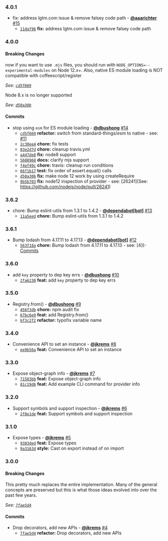 ### 4.0.1

* fix: address lgtm.com issue & remove falsey code path - **[@aaarichter](https://github.com/aaarichter)** [#15](https://github.com/groupon/nilo/pull/15)
  - [`11daf96`](https://github.com/groupon/nilo/commit/11daf96c04c4a3585c07d6cb7f1bda5fe99d16dd) **fix:** address lgtm.com issue & remove falsey code path


### 4.0.0

#### Breaking Changes

now if you want to use `.mjs` files, you should run
with `NODE_OPTIONS=--experimental-modules` on Node 12.x+.  Also, native
ES module loading is NOT compatible with coffeescript/register

*See: [`cd5f669`](https://github.com/groupon/nilo/commit/cd5f669a1cdae3e43877d581e2e0dcf52a57ec98)*

Node 8.x is no longer supported

*See: [`d50a30b`](https://github.com/groupon/nilo/commit/d50a30bd0f5f4b7da4e96017b5aa937608cf973c)*

#### Commits

* stop using `esm` for ES module loading - **[@dbushong](https://github.com/dbushong)** [#14](https://github.com/groupon/nilo/pull/14)
  - [`cd5f669`](https://github.com/groupon/nilo/commit/cd5f669a1cdae3e43877d581e2e0dcf52a57ec98) **refactor:** switch from standard-things/esm to native - see: [#11](https://github.com/groupon/nilo/issues/11)
  - [`2c30ee4`](https://github.com/groupon/nilo/commit/2c30ee44a491e5bb667be0114f09b97cb486f4d1) **chore:** fix tests
  - [`83e2d7d`](https://github.com/groupon/nilo/commit/83e2d7d9e741e75aaca6bf01870e8f81b1adf497) **chore:** cleanup travis.yml
  - [`a447de8`](https://github.com/groupon/nilo/commit/a447de84f039c2c2c1dc80dbe254f09aec6a7b8f) **fix:** node8 support
  - [`5608968`](https://github.com/groupon/nilo/commit/560896837e94b0a714e9efc830a06750b2000932) **docs:** clarify mjs support
  - [`f4ef49c`](https://github.com/groupon/nilo/commit/f4ef49c44b94d60e1477eb2c1c8db05027a27ae4) **chore:** travis: cleanup run conditions
  - [`66f1b17`](https://github.com/groupon/nilo/commit/66f1b179c4fcebb922dc63ba8a59493c3e98e920) **test:** fix order of assert.equal() calls
  - [`d50a30b`](https://github.com/groupon/nilo/commit/d50a30bd0f5f4b7da4e96017b5aa937608cf973c) **fix:** make node 12 work by using createRequire
  - [`9b5b703`](https://github.com/groupon/nilo/commit/9b5b7035c0218b33ff2909a65bf439adde2aaf40) **fix:** node12 inspection of provider - see: [26241](See: https://github.com/nodejs/node/pull/26241)


### 3.6.2

* chore: Bump eslint-utils from 1.3.1 to 1.4.2 - **[@dependabot[bot]](https://github.com/apps/dependabot)** [#13](https://github.com/groupon/nilo/pull/13)
  - [`11a5eed`](https://github.com/groupon/nilo/commit/11a5eed3a9c2557c197932e1551f2dc9e9c96d7b) **chore:** Bump eslint-utils from 1.3.1 to 1.4.2


### 3.6.1

* Bump lodash from 4.17.11 to 4.17.13 - **[@dependabot[bot]](https://github.com/apps/dependabot)** [#12](https://github.com/groupon/nilo/pull/12)
  - [`563f18a`](https://github.com/groupon/nilo/commit/563f18af28ef4d5e40670caab0c9af9c0807d699) **chore:** Bump lodash from 4.17.11 to 4.17.13 - see: [4](- [Commits](https://github.com/lodash/lodash/compare/4)


### 3.6.0

* add `key` property to dep key errs - **[@dbushong](https://github.com/dbushong)** [#10](https://github.com/groupon/nilo/pull/10)
  - [`2fa6230`](https://github.com/groupon/nilo/commit/2fa6230fb331b9e64fe9a34ec64c11cc4b268cb5) **feat:** add `key` property to dep key errs


### 3.5.0

* Registry.from() - **[@dbushong](https://github.com/dbushong)** [#9](https://github.com/groupon/nilo/pull/9)
  - [`456f3db`](https://github.com/groupon/nilo/commit/456f3db8bbdb96090f2032860b7d1bdeba81b94f) **chore:** npm audit fix
  - [`67bc6e9`](https://github.com/groupon/nilo/commit/67bc6e95bafb7176eaf70f621da26765a6d47b0b) **feat:** add Registry.from()
  - [`bf3c2f2`](https://github.com/groupon/nilo/commit/bf3c2f29a5454566697458d866066fffc59e19ef) **refactor:** typofix variable name


### 3.4.0

* Convenience API to set an instance - **[@jkrems](https://github.com/jkrems)** [#8](https://github.com/groupon/nilo/pull/8)
  - [`ee9b56a`](https://github.com/groupon/nilo/commit/ee9b56a30de7de62f5fed566b32e757df10f9f49) **feat:** Convenience API to set an instance


### 3.3.0

* Expose object-graph info - **[@jkrems](https://github.com/jkrems)** [#7](https://github.com/groupon/nilo/pull/7)
  - [`71583bb`](https://github.com/groupon/nilo/commit/71583bbf0f7c6806e54b04bacdf9043721d13595) **feat:** Expose object-graph info
  - [`81c19d6`](https://github.com/groupon/nilo/commit/81c19d60fcd10bab25833f6e3ffe249a485ef23b) **feat:** Add example CLI command for provider info


### 3.2.0

* Support symbols and support inspection - **[@jkrems](https://github.com/jkrems)** [#6](https://github.com/groupon/nilo/pull/6)
  - [`2f8e1de`](https://github.com/groupon/nilo/commit/2f8e1de38d2627e3d663ceea094722941980616a) **feat:** Support symbols and support inspection


### 3.1.0

* Expose types - **[@jkrems](https://github.com/jkrems)** [#5](https://github.com/groupon/nilo/pull/5)
  - [`9383ded`](https://github.com/groupon/nilo/commit/9383dedad0538bbb29e3f45045ed4582db1e6efb) **feat:** Expose types
  - [`9a3163d`](https://github.com/groupon/nilo/commit/9a3163d4118f575b0ed452cb3f003c2c70f3ead1) **style:** Cast on export instead of on import


### 3.0.0

#### Breaking Changes

This pretty much replaces the entire implementation.
Many of the general concepts are preserved but this is what those
ideas evolved into over the past few years.

*See: [`7fae5d4`](https://github.com/groupon/nilo/commit/7fae5d46ea28f6dc3bfc7dbcfa243807041d7ce8)*

#### Commits

* Drop decorators, add new APIs - **[@jkrems](https://github.com/jkrems)** [#4](https://github.com/groupon/nilo/pull/4)
  - [`7fae5d4`](https://github.com/groupon/nilo/commit/7fae5d46ea28f6dc3bfc7dbcfa243807041d7ce8) **refactor:** Drop decorators, add new APIs
